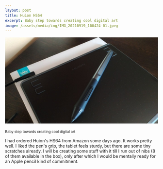 ```yaml
---
layout: post
title: Huion HS64
excerpt: Baby step towards creating cool digital art
image: /assets/media/img/IMG_20210919_100424-01.jpeg
---
```


![Huion HS64](/assets/media/img/IMG_20210919_100424-01.jpeg)

<p class="gray text-center"><small>Baby step towards creating cool digital art</small></p>

I had ordered Huion's HS64 from Amazon some days ago. It works pretty well. I liked the pen's grip, the tablet feels sturdy, but there are some tiny scratches already. I will be creating some stuff with it till I run out of nibs (8 of them available in the box), only after which I would be mentally ready for an Apple pencil kind of commitment.